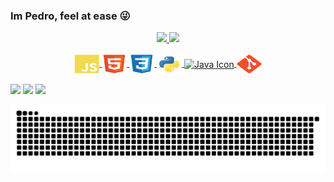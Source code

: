 ### Im Pedro, feel at ease 😜

<section align="center">
  <div>
    <a href="https://github.com/Preedroos">
    <img height="150em" src="https://github-readme-stats.vercel.app/api?username=Preedroos&show_icons=true&theme=dark&include_all_commits=true&count_private=true"/>
    <img height="150em" src="https://github-readme-stats.vercel.app/api/top-langs/?username=Preedroos&layout=compact&langs_count=7&theme=dark"/>
  </div>

  <br>

  <div>
    <img align="center" alt="Js Icon" height="30" width="40" src="https://raw.githubusercontent.com/devicons/devicon/master/icons/javascript/javascript-plain.svg">
    <img align="center" alt="HTML Icon" height="30" width="40" src="https://raw.githubusercontent.com/devicons/devicon/master/icons/html5/html5-original.svg">
    <img align="center" alt="CSS Icon" height="30" width="40" src="https://raw.githubusercontent.com/devicons/devicon/master/icons/css3/css3-original.svg">
    <img align="center" alt="Python Icon" height="30" width="40" src="https://raw.githubusercontent.com/devicons/devicon/master/icons/python/python-original.svg">
    <img align="center" alt="Java Icon" height="30" width="40" src="https://cdn.jsdelivr.net/gh/devicons/devicon/icons/java/java-original-wordmark.svg">
    <img align="center" alt="Git Icon" height="30" width="40" src="https://github.com/devicons/devicon/blob/master/icons/git/git-original.svg">
  </div>
</section>

<br>

<div style="display: inline_block"> 
  <a target="_blank" href="mailto:preedroos@gmail.com"><img src="https://img.shields.io/badge/Gmail-D14836?style=for-the-badge&logo=gmail&logoColor=white"></a>
  <a target="_blank" href="https://www.linkedin.com/in/pedro-paulo-fagundes-cabral-bb7432208/"><img src="https://img.shields.io/badge/-LinkedIn-%230077B5?style=for-the-badge&logo=linkedin&logoColor=white"></a>
  <a target="_blank" href="https://www.instagram.com/preedroos"><img src="https://img.shields.io/badge/-Instagram-%23E4405F?style=for-the-badge&logo=instagram&logoColor=white"></a>

</br>

![Snake animation](https://github.com/Preedroos/Preedroos/blob/output/github-contribution-grid-snake.svg)
</div>

